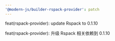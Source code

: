 ```yaml
---
'@modern-js/builder-rspack-provider': patch
---
```


feat(rspack-provider): update Rspack to 0.1.10

feat(rspack-provider): 升级 Rspack 相关依赖到 0.1.10

